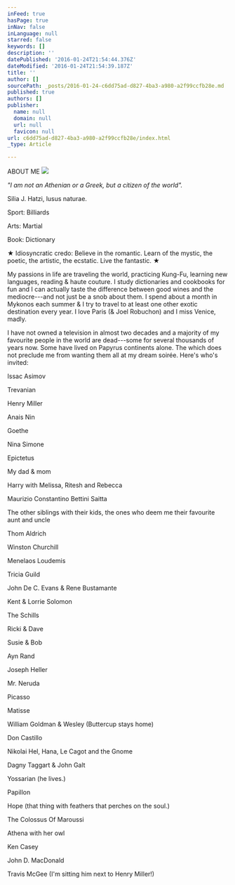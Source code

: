 ```yaml
---
inFeed: true
hasPage: true
inNav: false
inLanguage: null
starred: false
keywords: []
description: ''
datePublished: '2016-01-24T21:54:44.376Z'
dateModified: '2016-01-24T21:54:39.187Z'
title: ''
author: []
sourcePath: _posts/2016-01-24-c6dd75ad-d827-4ba3-a980-a2f99ccfb28e.md
published: true
authors: []
publisher:
  name: null
  domain: null
  url: null
  favicon: null
url: c6dd75ad-d827-4ba3-a980-a2f99ccfb28e/index.html
_type: Article

---
```

ABOUT ME ![](https://the-grid-user-content.s3-us-west-2.amazonaws.com/9caeb9ea-70f4-47ac-b1ad-54d51babe674.jpg)

_"I am not an Athenian or a Greek, but a citizen of the world"._

Silia J. Hatzi, lusus naturae.

Sport: Billiards

Arts: Martial

Book: Dictionary

★ Idiosyncratic credo: Believe in the romantic. Learn of the mystic, the poetic, the artistic, the ecstatic. Live the fantastic. ★ 

My passions in life are traveling the world, practicing Kung-Fu, learning new languages, reading & haute couture. I study dictionaries and cookbooks for fun and I can actually taste the difference between good wines and the mediocre---and not just be a snob about them. I spend about a month in Mykonos each summer & I try to travel to at least one other exotic destination every year. I love Paris (& Joel Robuchon) and I miss Venice, madly. 

I have not owned a television in almost two decades and a majority of my favourite people in the world are dead---some for several thousands of years now. Some have lived on Papyrus continents alone. The which does not preclude me from wanting them all at my dream soirée. Here's who's invited:

Issac Asimov

Trevanian

Henry Miller

Anais Nin

Goethe

Nina Simone

Epictetus

My dad & mom

Harry with Melissa, Ritesh and Rebecca

Maurizio Constantino Bettini Saitta

The other siblings with their kids, the ones who deem me their favourite aunt and uncle

Thom Aldrich

Winston Churchill

Menelaos Loudemis

Tricia Guild

John De C. Evans & Rene Bustamante

Kent & Lorrie Solomon

The Schills

Ricki & Dave

Susie & Bob

Ayn Rand

Joseph Heller

Mr. Neruda

Picasso

Matisse

William Goldman & Wesley (Buttercup stays home)

Don Castillo

Nikolai Hel, Hana, Le Cagot and the Gnome

Dagny Taggart & John Galt

Yossarian (he lives.)

Papillon

Hope (that thing with feathers that perches on the soul.)

The Colossus Of Maroussi

Athena with her owl

Ken Casey

John D. MacDonald

Travis McGee (I'm sitting him next to Henry Miller!)